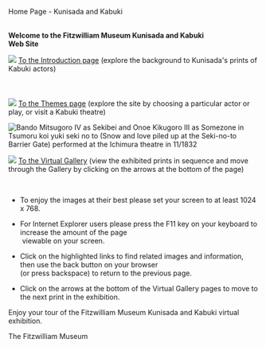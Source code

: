 Home Page - Kunisada and Kabuki

   
**Welcome to the Fitzwilliam Museum Kunisada and Kabuki  
Web Site**

 ![](bd10265_1.gif) [To the Introduction page](info%20kun.htm) (explore the background to Kunisada's prints of Kabuki actors)  
   
   
   
![](bd10265_1.gif) [To the Themes page](textthemes.htm) (explore the site by choosing a particular actor or play, or visit a Kabuki theatre)

![Bando Mitsugoro IV as Sekibei and Onoe Kikugoro III as Somezone in Tsumoru koi yuki seki no to (Snow and love piled up at the Seki-no-to Barrier Gate) performed at the Ichimura theatre in 11/1832](P.508-1937.jpg)

 ![](bd10265_1.gif) [To the Virtual Gallery](KUN/kun565.htm) (view the exhibited prints in sequence and move through the Gallery by clicking on the arrows at the bottom of the page)

 

*   To enjoy the images at their best please set your screen to at least 1024 x 768.  

*   For Internet Explorer users please press the F11 key on your keyboard to increase the amount of the page  
     viewable on your screen.  

*   Click on the highlighted links to find related images and information, then use the back button on your browser   
    (or press backspace) to return to the previous page.  

*   Click on the arrows at the bottom of the Virtual Gallery pages to move to the next print in the exhibition.


Enjoy your tour of the Fitzwilliam Museum Kunisada and Kabuki virtual exhibition.  

The Fitzwilliam Museum
